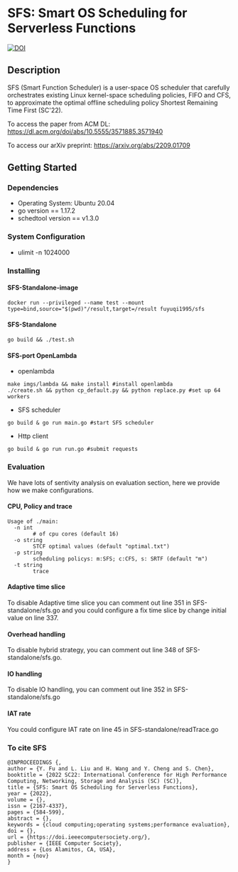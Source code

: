 # SFS: Smart OS Scheduling for Serverless Functions
[![DOI](https://zenodo.org/badge/480597485.svg)](https://zenodo.org/badge/latestdoi/480597485)

## Description

SFS (Smart Function Scheduler) is a user-space OS scheduler that carefully orchestrates existing Linux kernel-space scheduling policies, FIFO and CFS, to approximate the optimal offline scheduling policy Shortest Remaining Time First (SC'22).

To access the paper from ACM DL: https://dl.acm.org/doi/abs/10.5555/3571885.3571940

To access our arXiv preprint: https://arxiv.org/abs/2209.01709 

## Getting Started

### Dependencies

* Operating System: Ubuntu 20.04
* go version == 1.17.2
* schedtool version == v1.3.0

### System Configuration

* ulimit -n 1024000

### Installing

#### SFS-Standalone-image

```
docker run --privileged --name test --mount type=bind,source="$(pwd)"/result,target=/result fuyuqi1995/sfs
```

#### SFS-Standalone

```go build && ./test.sh```

#### SFS-port OpenLambda

* openlambda
```
make imgs/lambda && make install #install openlambda
./create.sh && python cp_default.py && python replace.py #set up 64 workers
```
* SFS scheduler
```
go build & go run main.go #start SFS scheduler
```
* Http client
```
go build & go run run.go #submit requests
```

### Evaluation

We have lots of sentivity analysis on evaluation section, here we provide how we make configurations.

#### CPU, Policy and trace

```
Usage of ./main:
  -n int
    	# of cpu cores (default 16)
  -o string
    	STCF optimal values (default "optimal.txt")
  -p string
    	scheduling policys: m:SFS; c:CFS, s: SRTF (default "m")
  -t string
    	trace
```
#### Adaptive time slice

To disable Adaptive time slice you can comment out line 351 in SFS-standalone/sfs.go and you could configure a fix time slice by change initial value on line 337.

#### Overhead handling

To disable hybrid strategy, you can comment out line 348 of SFS-standalone/sfs.go.

#### IO handling

To disable IO handling, you can comment out line 352 in SFS-standalone/sfs.go

#### IAT rate

You could configure IAT rate on line 45 in SFS-standalone/readTrace.go

### To cite SFS
```
@INPROCEEDINGS {,
author = {Y. Fu and L. Liu and H. Wang and Y. Cheng and S. Chen},
booktitle = {2022 SC22: International Conference for High Performance Computing, Networking, Storage and Analysis (SC) (SC)},
title = {SFS: Smart OS Scheduling for Serverless Functions},
year = {2022},
volume = {},
issn = {2167-4337},
pages = {584-599},
abstract = {},
keywords = {cloud computing;operating systems;performance evaluation},
doi = {},
url = {https://doi.ieeecomputersociety.org/},
publisher = {IEEE Computer Society},
address = {Los Alamitos, CA, USA},
month = {nov}
}
```

